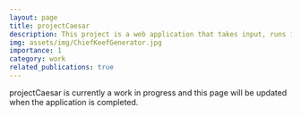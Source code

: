 ```yaml
---
layout: page
title: projectCaesar
description: This project is a web application that takes input, runs it through a variety of encryption algorithms
img: assets/img/ChiefKeefGenerator.jpg
importance: 1
category: work
related_publications: true
---
```


projectCaesar is currently a work in progress and this page will be updated when the application is completed.
